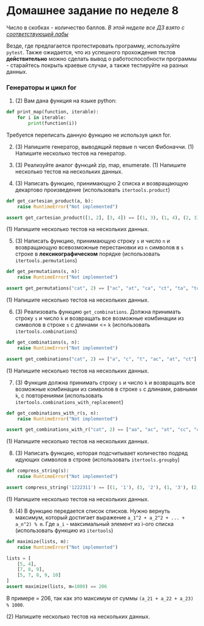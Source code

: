 # Домашнее задание по неделе 8
Число в скобках - количество баллов.
_В этой неделе все ДЗ взято с [соответствующей лабы](http://cs.mipt.ru/advanced_python/lessons/lab08.html)_


Везде, где предлагается протестировать программу, используйте `pytest`. 
Также ожидается, что из успешного прохождения тестов **действительно** можно сделать вывод о работоспособности программы - старайтесь покрыть краевые случаи, а также тестируйте на разных данных.

### Генераторы и цикл for

1. (2)
Вам дана функция на языке python:

```python
def print_map(function, iterable):
    for i in iterable:
        print(function(i))
```

Требуется переписать данную функцию не используя цикл for.

2. (3) Напишите генератор, выводящий первые n чисел Фибоначчи.
(1) Напишите несколько тестов на генератор.

3. (3) Реализуйте аналог функций zip, map, enumerate.
(1) Напишите несколько тестов на нескольких данных.

4. (3) Написать функцию, принимающую 2 списка и возвращающую декартово произведение (использовать `itertools.product`)
```python
def get_cartesian_product(a, b):
    raise RuntimeError("Not implemented")

assert get_cartesian_product([1, 2], [3, 4]) == [(1, 3), (1, 4), (2, 3), (2, 4)]
```
(1) Напишите несколько тестов на нескольких данных.

5. (3) Написать функцию, принимающую строку `s` и число `n` и возвращающую всевозможные перестановки из `n` символов в `s` строке в **лексикографическом** порядке (использовать `itertools.permutations`)
```python
def get_permutations(s, n):
    raise RuntimeError("Not implemented")

assert get_permutations("cat", 2) == ["ac", "at", "ca", "ct", "ta", "tc"]
```
(1) Напишите несколько тестов на нескольких данных.

6. (3) Реализовать функцию `get_combinations`. Должна принимать строку `s` и число `k` и возвращать все возможные комбинации из символов в строке `s` с длинами <= `k` (использовать `itertools.combinations`)
```python
def get_combinations(s, n):
    raise RuntimeError("Not implemented")

assert get_combinations("cat", 2) == ["a", "c", "t", "ac", "at", "ct"]
```
(1) Напишите несколько тестов на нескольких данных.

7. (3) Функция должна принимать строку `s` и число `k` и возвращать все возможные комбинации из символов в строке `s` с длинами, равными `k`, с повторениями (использовать `itertools.combinations_with_replacement`)
```python
def get_combinations_with_r(s, n):
    raise RuntimeError("Not implemented")

assert get_combinations_with_r("cat", 2) == ["aa", "ac", "at", "cc", "ct", "tt"]
```
(1) Напишите несколько тестов на нескольких данных.

8. (3) Написать функцию, которая подсчитывает количество подряд идующих символов в строке (использовать `itertools.groupby`)
```python
def compress_string(s):
    raise RuntimeError("Not implemented")

assert compress_string('1222311') == [(1, '1'), (3, '2'), (1, '3'), (2, '1')]
```
(1) Напишите несколько тестов на нескольких данных.

9. (4) В функцию передается список списков. Нужно вернуть максимум, который достигает выражение `a_1^2 + a_2^2 + ... + a_n^2) % m`. Где `a_i` - максимальный элемент из i-ого списка (использовать функцию из `itertools`)
```python
def maximize(lists, m):
    raise RuntimeError("Not implemented")

lists = [
    [5, 4],
    [7, 8, 9],
    [5, 7, 8, 9, 10]
]
assert maximize(lists, m=1000) == 206
```
В примере = 206, так как это максимум от суммы `(a_21 + a_22 + a_23) % 1000`.

(2) Напишите несколько тестов на нескольких данных.


